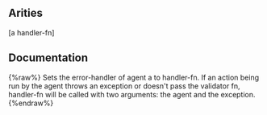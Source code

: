 ## Arities
[a handler-fn]

## Documentation
{%raw%}
Sets the error-handler of agent a to handler-fn.  If an action
  being run by the agent throws an exception or doesn't pass the
  validator fn, handler-fn will be called with two arguments: the
  agent and the exception.
{%endraw%}

